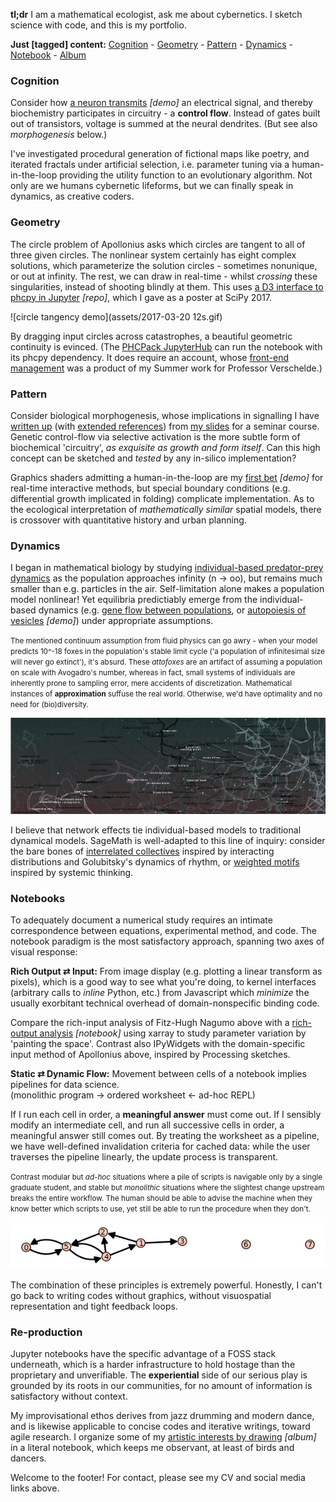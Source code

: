 **tl;dr**
I am a mathematical ecologist, ask me about cybernetics. I sketch science with code, and this is my portfolio.

**Just [tagged] content:** [Cognition](/research/neuron_web/) - [Geometry](https://github.com/JazzTap/mcs563/tree/master/Apollonius) - [Pattern](http://glslsandbox.com/e#44459.0) - [Dynamics](http://ncase.me/simulating/model/?remote=-L1I2RsTvnsoRKFWQnRk) - [Notebook](https://gist.github.com/JazzTap/a9d74398b2e6252deeeda63c3a3718e3) - [Album](muses)

### Cognition
Consider how [a neuron transmits](/research/neuron_web/) _[demo]_ an electrical signal, and thereby biochemistry participates in circuitry - a **control flow**. Instead of gates built out of transistors, voltage is summed at the neural dendrites. (But see also *morphogenesis* below.)

I've investigated procedural generation of fictional maps like poetry, and iterated fractals under artificial selection, i.e. parameter tuning via a human-in-the-loop providing the utility function to an evolutionary algorithm. Not only are we humans cybernetic lifeforms, but we can finally speak in dynamics, as creative coders.

### Geometry
The circle problem of Apollonius asks which circles are tangent to all of three given circles. The nonlinear system certainly has eight complex solutions, which parameterize the solution circles - sometimes nonunique, or out at infinity. The rest, we can draw in real-time - whilst _crossing_ these singularities, instead of shooting blindly at them. This uses [a D3 interface to phcpy in Jupyter](https://github.com/JazzTap/mcs563/tree/master/Apollonius) _[repo]_, which I gave as a poster at SciPy 2017.

![circle tangency demo](assets/2017-03-20 12s.gif)

By dragging input circles across catastrophes, a beautiful geometric continuity is evinced. (The [PHCPack JupyterHub](http://phcpack.org) can run the notebook with its phcpy dependency. It does require an account, whose [front-end management](https://github.com/JazzTap/jupyterhub/blob/master/jupyterhub/handlers/sql.py) was a product of my Summer work for Professor Verschelde.)

### Pattern
Consider biological morphogenesis, whose implications in signalling I have [written up](research/geobio_pattern/paper.pdf) (with [extended references](research/geobio_pattern/refs.pdf)) from [my slides](research/geobio_pattern/slides.pdf) for a seminar course. Genetic control-flow via selective activation is the more subtle form of biochemical 'circuitry', *as exquisite as growth and form itself*. Can this high concept can be sketched and *tested* by any in-silico implementation?

Graphics shaders admitting a human-in-the-loop are my [first bet](http://glslsandbox.com/e#44459.0) _[demo]_ for real-time interactive methods, but special boundary conditions (e.g. differential growth implicated in folding) complicate implementation. As to the ecological interpretation of *mathematically similar* spatial models, there is crossover with quantitative history and urban planning.

### Dynamics
I began in mathematical biology by studying [individual-based predator-prey dynamics](research/honcap.pdf) as the population approaches infinity (n → oo), but remains much smaller than e.g. particles in the air. Self-limitation alone makes a population model nonlinear! Yet equilibria predictiably emerge from the individual-based dynamics (e.g. [gene flow between populations](research/two_allele), or [autopoiesis of vesicles](http://ncase.me/simulating/model/?remote=-L1I2RsTvnsoRKFWQnRk) _[demo]_) under appropriate assumptions.

<small class="side">The mentioned continuum assumption from fluid physics can go awry - when your model predicts 10^-18 foxes in the population's stable limit cycle ('a population of infinitesimal size will never go extinct'), it's absurd. These *attofoxes* are an artifact of assuming a population on scale with Avogadro's number, whereas in fact, small systems of individuals are inherently prone to sampling error, mere accidents of discretization. Mathematical instances of **approximation** suffuse the real world. Otherwise, we'd have optimality and no need for (bio)diversity. </small>

![yasia maps the shifting lands](assets/roads.png)

I believe that network effects tie individual-based models to traditional dynamical models. SageMath is well-adapted to this line of inquiry: consider the bare bones of [interrelated collectives](https://sagecell.sagemath.org/?z=eJxtU99vmzAQfi5S_oeT-oCRCFm6qlI78VB1bfeUSl3fsgg5cIBTYzPbaZZN-993B21SbUMCm_N3v777rLreugBm2_V7kB5MP4lqZzvoZOi1DVqtQY2Yfs8GBnW9nkSmz5w0le0yj1iJhTWYwCkoo4KSWv1EcKaZRJPoFG4evjw8PsHt3d3tzdPXKzaNrhD7fddhcKqUOgZZbWSJptxzdqd-UDBYgLEVerA1dFBq6T36SVRhDexa7JRTphF9QlFPTgcse6nQjmAorTFYBg_BAr6g2x8wmwNG1cfUS5VuVnk-n0RAj8MAOZGSSefkXsBySdsDtM9UtVSrFIbNZrWC2jrYcHDqr0HRZ4tkNUb692Gs-gsLySHv1plXGgT9JczkWO0jahmUNdwx81AUzHlRCI-6TsH4lP3yYSCMOWF7tqA-_LYTxiefYLB0ZNFo2HIskSaDPcoAKMsWnpWpILQIjXpBQ4dBdUz_a0xVjeQQx6UMaOgVS9bFEEKo1CRjl6nhPpFUho5BlHI1dHRCMxMNmsGcvBPAGsMOKSVXcEx4PM-5Rx7csJBuSZncMXwj8P_YRu0RjprlRZkgpvP0LAVPcs3FyEo6LslQXy8dpXpjXCzP0o_pOZd-zXS-F6B0ySj2NoTeX81mPsjy2ZLiam13RFE3-75Fz2H87Ozy_MP84uJytkPVtAGraeNk304rJ3cUbbr1_PWywUl0T5k-q3s-F9cp88nTjd88iwMnxaiWmOq4z_iqitJq64r1vtByjTr_Nb-K15qqilOY0t5hFf9OMt_aneCri1WDI9TnT26LAwHUHV196Y7c_wGBpVQi&lang=sage) inspired by interacting distributions and Golubitsky's dynamics of rhythm, or [weighted motifs](https://sagecell.sagemath.org/?z=eJyFU01v2zAMvQfIfyDQg-3C8Zp9HBbAhwDdggJbe2hvhhEoFm2zUSRBUpp4w_77KLtrO2DAZB8k4fE9PpKigzUugD4e7ADCg7bzWevMAQ4iWGWCoh3QhLFDvIigg1XzmbaFE1qaQ-ERZXprNGZwAaQpkFD0A8Hpbj6bzy7g_uZ28-0LfL97uPl6v4o3UyQEdFo4FpaPokHdDFHW0ZlZgD8j0edABRYxRmjAc0NBBDJ6QbqnHcUtaAwn4_ZwotBDS2eUcELq-uDHOBRND86cII2EGUsM0IsnBEltiw41W3PGovYUBmiNA3MMnSHdQWO0xiaKMJPEliUc36c2Bx_K0TLbAV4aSlCoU5tNZ2oZAeQhglZxX8JrxToMW89GMI0li5IOOQd5bNiT4jQmElSeY98W-k-YD1ksbQQ5fOYWzokhheoV3_SGGkyrZX6VL5Z1DjqfYv6xbFl9uLQV1e8-5rBcxF0O07nOxhQpdoWZO0x1VkP2In90-rlvKZ-y3IeY2zofTT9XrCo-58Wn8X_Pfx19S2wUjwvX-f_1j4wbprumjRO2T9d5RLJqmUy9Rrl9maLtlE3CKW6KOLRpY5Rx292wVWKHqvy5XCU7JZp9ksOC9w5l8isrfG9OY0dQdjhBffngjjhZnc8sewmwLlgR9ZNQR_QjvudHkfiAQg4JjB2CtXy8PHPCex7mtoWUz7CA_U023l7FwfybjX0a57cumkmz6qqulnVEPdxd3624zEKCYaI2kpuWp7qAN4EFN4eHGSynglYJjRAfrRMUit82DT3m&lang=sage) inspired by systemic thinking.

### Notebooks
To adequately document a numerical study requires an intimate correspondence between equations, experimental method, and code. The notebook paradigm is the most satisfactory approach, spanning two axes of visual response:

**Rich Output ⇄ Input:**
From image display (e.g. plotting a linear transform as pixels), which is a good way to see what you're doing, to kernel interfaces (arbitrary calls to *inline* Python, etc.) from Javascript which *minimize* the usually exorbitant technical overhead of domain-nonspecific binding code.

Compare the rich-input analysis of Fitz-Hugh Nagumo above with a [rich-output analysis](https://gist.github.com/JazzTap/a9d74398b2e6252deeeda63c3a3718e3) _[notebook]_ using xarray to study parameter variation by 'painting the space'. Contrast also IPyWidgets with the domain-specific input method of Apollonius above, inspired by Processing sketches.

**Static ⇄ Dynamic Flow:**
Movement between cells of a notebook implies pipelines for data science.  
(monolithic program → ordered worksheet ← ad-hoc REPL)

If I run each cell in order, a **meaningful answer** must come out. If I sensibly modify an intermediate cell, and run all successive cells in order, a meaningful answer still comes out. By treating the worksheet as a pipeline, we have well-defined invalidation criteria for cached data: while the user traverses the pipeline linearly, the update process is transparent.

<small class="side">Contrast modular but *ad-hoc* situations where a pile of scripts is navigable only by a single graduate student, and stable but *monolithic* situations where the slightest change upstream breaks the entire workflow. The human should be able to advise the machine when they know better which scripts to use, yet still be able to run the procedure when they don't.</small>

![](assets/a_mind.png)

The combination of these principles is extremely powerful. Honestly, I can't go back to writing codes without graphics, without visuospatial representation and tight feedback loops.

### Re-production
Jupyter notebooks have the specific advantage of a FOSS stack underneath, which is a harder infrastructure to hold hostage than the proprietary and unverifiable. The **experiential** side of our serious play is grounded by its roots in our communities, for no amount of information is satisfactory without context. 

My improvisational ethos derives from jazz drumming and modern dance, and is likewise applicable to concise codes and iterative writings, toward agile research. I organize some of my [artistic interests by drawing](muses) _[album]_ in a literal notebook, which keeps me observant, at least of birds and dancers.

Welcome to the footer! For contact, please see my CV and social media links above.
